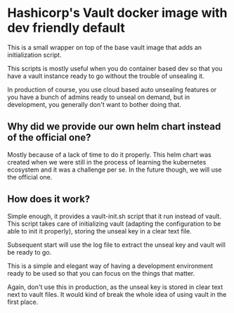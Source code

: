 # Hashicorp's Vault docker image with dev friendly default

This is a small wrapper on top of the base vault image that adds an
initialization script.

This scripts is mostly useful when you do container based dev so that you have a
vault instance ready to go without the trouble of unsealing it.

In production of course, you use cloud based auto unsealing features or you have
a bunch of admins ready to unseal on demand, but in development, you generally
don't want to bother doing that.

## Why did we provide our own helm chart instead of the official one?

Mostly because of a lack of time to do it properly. This helm chart was created
when we were still in the process of learning the kubernetes ecosystem and it
was a challenge per se.  In the future though, we will use the official one.

## How does it work?

Simple enough, it provides a vault-init.sh script that it run instead of
vault. This script takes care of initializing vault (adapting the configuration
to be able to init it properly), storing the unseal key in a clear text file.

Subsequent start will use the log file to extract the unseal key and vault will
be ready to go.

This is a simple and elegant way of having a development environment ready to be
used so that you can focus on the things that matter.

Again, don't use this in production, as the unseal key is stored in clear text
next to vault files. It would kind of break the whole idea of using vault in the
first place.
